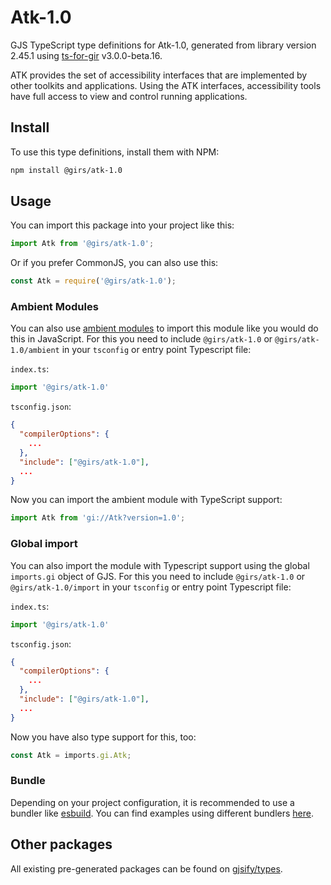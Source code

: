 
# Atk-1.0

GJS TypeScript type definitions for Atk-1.0, generated from library version 2.45.1 using [ts-for-gir](https://github.com/gjsify/ts-for-gir) v3.0.0-beta.16.

ATK provides the set of accessibility interfaces that are implemented by other toolkits and applications. Using the ATK interfaces, accessibility tools have full access to view and control running applications.

## Install

To use this type definitions, install them with NPM:
```bash
npm install @girs/atk-1.0
```

## Usage

You can import this package into your project like this:
```ts
import Atk from '@girs/atk-1.0';
```

Or if you prefer CommonJS, you can also use this:
```ts
const Atk = require('@girs/atk-1.0');
```

### Ambient Modules

You can also use [ambient modules](https://github.com/gjsify/ts-for-gir/tree/main/packages/cli#ambient-modules) to import this module like you would do this in JavaScript.
For this you need to include `@girs/atk-1.0` or `@girs/atk-1.0/ambient` in your `tsconfig` or entry point Typescript file:

`index.ts`:
```ts
import '@girs/atk-1.0'
```

`tsconfig.json`:
```json
{
  "compilerOptions": {
    ...
  },
  "include": ["@girs/atk-1.0"],
  ...
}
```

Now you can import the ambient module with TypeScript support: 

```ts
import Atk from 'gi://Atk?version=1.0';
```

### Global import

You can also import the module with Typescript support using the global `imports.gi` object of GJS.
For this you need to include `@girs/atk-1.0` or `@girs/atk-1.0/import` in your `tsconfig` or entry point Typescript file:

`index.ts`:
```ts
import '@girs/atk-1.0'
```

`tsconfig.json`:
```json
{
  "compilerOptions": {
    ...
  },
  "include": ["@girs/atk-1.0"],
  ...
}
```

Now you have also type support for this, too:

```ts
const Atk = imports.gi.Atk;
```

### Bundle

Depending on your project configuration, it is recommended to use a bundler like [esbuild](https://esbuild.github.io/). You can find examples using different bundlers [here](https://github.com/gjsify/ts-for-gir/tree/main/examples).

## Other packages

All existing pre-generated packages can be found on [gjsify/types](https://github.com/gjsify/types).

